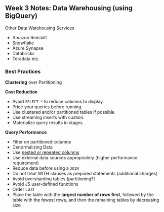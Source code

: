 ## Week 3 Notes: Data Warehousing (using BigQuery)

Other Data Warehousing Services
- Amazon Redshift
- Snowflake
- Azure Synapse
- Databricks
- Teradata etc.

### Best Practices
**Clustering** over Partitioning

**Cost Reduction**
- Avoid `SELECT *` to reduce columns to display.
- Price your queries before running.
- Use clustered and/or partitioned tables if possible.
- Use streaming inserts with cuation.
- Materialize query results in stages.

**Query Performance**
- Filter on partitioned columns
- Denormalizing Data
- Use [nested or repeated columns](https://cloud.google.com/blog/topics/developers-practitioners/bigquery-explained-working-joins-nested-repeated-data)
- Use external data sources appropriately (higher performance requirement)
- Reduce data before using a `JOIN`
- Do not treat WITH clauses as prepared statements (additional charges)
- Avoid oversharding tables (partitioning?)
- Avoid JS user-defined functions
- Order Last
- Place the table with the **largest number of rows first**, followed by the table with the fewest rows, and then the remaining tables by decreasing size